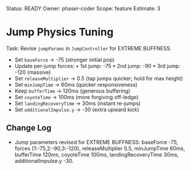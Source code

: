 Status: READY
Owner: phaser-coder
Scope: feature
Estimate: 3

# Jump Physics Tuning

Task: Revise `jumpParams` in `JumpController` for EXTREME BUFFNESS.
  - Set `baseForce` -> -75 (stronger initial pop)
  - Update per-jump forces:
    • 1st jump: -75
    • 2nd jump: -90
    • 3rd jump: -120 (massive)
  - Set `releaseMultiplier` -> 0.5 (tap jumps quicker; hold for max height)
  - Set `minJumpTime` -> 60ms (quicker responsiveness)
  - Keep `bufferTime` -> 120ms (generous buffering)
  - Set `coyoteTime` -> 100ms (more forgiving off-ledge)
  - Set `landingRecoveryTime` -> 30ms (instant re-jumps)
  - Set `additionalImpulse.y` -> -30 (extra upward kick)
  
## Change Log
- Jump parameters revised for EXTREME BUFFNESS: baseForce -75, forces {1:-75,2:-90,3:-120}, releaseMultiplier 0.5, minJumpTime 60ms, bufferTime 120ms, coyoteTime 100ms, landingRecoveryTime 30ms, additionalImpulse.y -30.